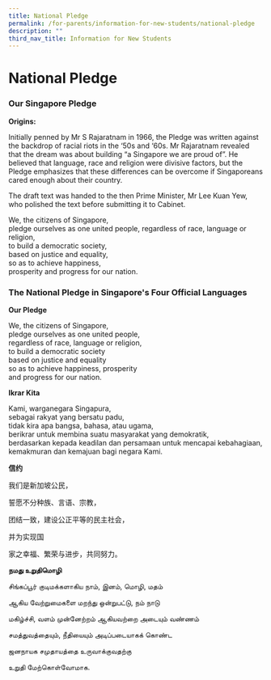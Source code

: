 ```yaml
---
title: National Pledge
permalink: /for-parents/information-for-new-students/national-pledge
description: ""
third_nav_title: Information for New Students
---
```

# **National Pledge**

### Our Singapore Pledge

**Origins:**

Initially penned by Mr S Rajaratnam in 1966, the Pledge was written against the backdrop of racial riots in the ‘50s and ‘60s. Mr Rajaratnam revealed that the dream was about building “a Singapore we are proud of”. He believed that language, race and religion were divisive factors, but the Pledge emphasizes that these differences can be overcome if Singaporeans cared enough about their country. 

The draft text was handed to the then Prime Minister, Mr Lee Kuan Yew, who polished the text before submitting it to Cabinet.


We, the citizens of Singapore,   
pledge ourselves as one united people, regardless of race, language or religion,    
to build a democratic society,   
based on justice and equality,   
so as to achieve happiness,     
prosperity and progress for our nation.

### The National Pledge in Singapore's Four Official Languages

**Our Pledge**

We, the citizens of Singapore,   
pledge ourselves as one united people,   
regardless of race, language or religion,   
to build a democratic society   
based on justice and equality   
so as to achieve happiness, prosperity    
and progress for our nation.

**Ikrar Kita**

Kami, warganegara Singapura,   
sebagai rakyat yang bersatu padu,   
tidak kira apa bangsa, bahasa, atau ugama,   
berikrar untuk membina suatu masyarakat yang demokratik,   
berdasarkan kepada keadilan dan persamaan untuk mencapai kebahagiaan,    
kemakmuran dan kemajuan bagi negara Kami.

  

  

**信约**

我们是新加坡公民，

誓愿不分种族、言语、宗教，

团结一致，建设公正平等的民主社会，

并为实现国

家之幸福、繁荣与进步，共同努力。

  

  

**நமது உறுதிமொழி**

சிங்கப்பூர் குடிமக்களாகிய நாம், இனம், மொழி, மதம்

ஆகிய வேற்றுமைகளை மறந்து ஒன்றுபட்டு, நம் நாடு

மகிழ்ச்சி, வளம் முன்னேற்றம் ஆகியவற்றை அடையும் வண்ணம்

சமத்துவத்தையும், நீதியையும் அடிப்படையாகக் கொண்ட

ஜனநாயக சமுதாயத்தை உருவாக்குவதற்கு

உறுதி மேற்கொள்வோமாக.